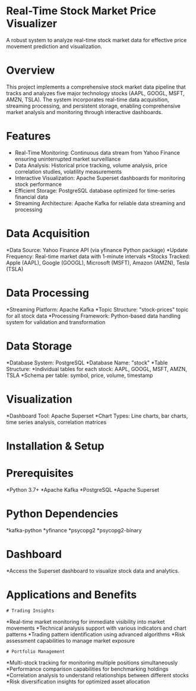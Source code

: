 # Real-Time Stock Market Price Visualizer
A robust system to analyze real-time stock market data for effective price movement prediction and visualization.

# Overview
This project implements a comprehensive stock market data pipeline that tracks and analyzes five major technology stocks (AAPL, GOOGL, MSFT, AMZN, TSLA). The system incorporates real-time data acquisition, streaming processing, and persistent storage, enabling comprehensive market analysis and monitoring through interactive dashboards.

# Features
* Real-Time Monitoring: Continuous data stream from Yahoo Finance ensuring uninterrupted market surveillance
* Data Analysis: Historical price tracking, volume analysis, price correlation studies, volatility measurements
* Interactive Visualization: Apache Superset dashboards for monitoring stock performance
* Efficient Storage: PostgreSQL database optimized for time-series financial data
* Streaming Architecture: Apache Kafka for reliable data streaming and processing

# Data Acquisition
*Data Source: Yahoo Finance API (via yfinance Python package)
*Update Frequency: Real-time market data with 1-minute intervals
*Stocks Tracked: Apple (AAPL), Google (GOOGL), Microsoft (MSFT), Amazon (AMZN), Tesla (TSLA)

# Data Processing
*Streaming Platform: Apache Kafka
*Topic Structure: "stock-prices" topic for all stock data
*Processing Framework: Python-based data handling system for validation and transformation

# Data Storage
*Database System: PostgreSQL
*Database Name: "stock"
*Table Structure:
    *Individual tables for each stock: AAPL, GOOGL, MSFT, AMZN, TSLA
    *Schema per table: symbol, price, volume, timestamp


# Visualization

*Dashboard Tool: Apache Superset
*Chart Types: Line charts, bar charts, time series analysis, correlation matrices

# Installation & Setup
 # Prerequisites

*Python 3.7+
*Apache Kafka
*PostgreSQL
*Apache Superset

# Python Dependencies
*kafka-python
*yfinance
*psycopg2
*psycopg2-binary

# Dashboard
*Access the Superset dashboard to visualize stock data and analytics.

# Applications and Benefits
    # Trading Insights

*Real-time market monitoring for immediate visibility into market movements
*Technical analysis support with various indicators and chart patterns
*Trading pattern identification using advanced algorithms
*Risk assessment capabilities to manage market exposure

    # Portfolio Management

*Multi-stock tracking for monitoring multiple positions simultaneously
*Performance comparison capabilities for benchmarking holdings
*Correlation analysis to understand relationships between different stocks
*Risk diversification insights for optimized asset allocation
